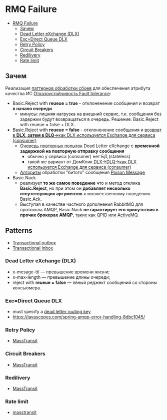 # RMQ Failure

- [RMQ Failure](#rmq-failure)
	- [Зачем](#зачем)
	- [Dead Letter eXchange (DLX)](#dead-letter-exchange-dlx)
	- [Exc=Direct Queue DLX](#excdirect-queue-dlx)
	- [Retry Policy](#retry-policy)
	- [Circuit Breakers](#circuit-breakers)
	- [Redilivery](#redilivery)
	- [Rate limit](#rate-limit)
	
## Зачем

Реализация [паттернов обработки сбоев](../../../../arch/pattern/fault.tolerance/pattern.failure.md) для обеспечения атрибута качества ИС [Отказоустойчивость Fault tolerance](../../../../arch/ability/faulttolerance.md):

- Basic.Reject with __reueue = true__ - отклоненение сообщения и возврат __в начало очереди__
	- минусы: лишняя нагрузка на внешний сервис, т.к. сообщения без задержки будут возвращаться в очередь. Решение: Basic.Reject with reueue = false + DLX.
- Basic.Reject with __reueue = false__ - отклоненение сообщения и [возврат в __DLX, затем в DLQ__->как DLX используется Exchange для сервиса (consumer)](https://habr.com/ru/companies/slurm/articles/714358/)
	- [Очередь повторных попыток](https://habr.com/ru/companies/slurm/articles/714358/) Dead Letter eXchange с __временной задержкой на повторную отправку сообщения__
		- обычно у сервиса (consumer) нет БД (stateless)
		- такой же вариант от ДомКлик [DLX->DLQ->как DLX используется Exchange для сервиса (consumer)](https://habr.com/ru/companies/domclick/articles/500978/)
	- [Алгоритм](https://blog.rnds.pro/019-poison2) обработки "битого" сообщения [Poison Message](https://blog.rnds.pro/018-posion1) 		
- Basic.Nack 
	- реализует __то же самое поведение__ что и метод отклика __Basic.Reject__, но при этом он __добавляет несколько отсутствующих аргументов__ к множественному поведению Basic.Ack.
	- Выступая в качестве частного дополнения RabbitMQ для протокола AMQP, Basic.Nack __не гарантирует его присутствия в прочих брокерах AMQP__, [таких как QPID или ActiveMQ](http://onreader.mdl.ru/RabbitMQInDepth/content/Ch05.html). 

## Patterns

- [Transactional outbox](../../../../arch/pattern/transact.outbox.md)
- [Transactional Inbox](../../../../arch/pattern/transact.inbox.md)

### Dead Letter eXchange (DLX)

- x-mesage-ttl — превышение времени жизни;
- x-max-length — превышение длины очереди;
- reject with __reueue = false__ — явный реджект сообщений со стороны консьюмера.

### Exc=Direct Queue DLX

- must specify a [dead letter routing key](https://stackoverflow.com/questions/21742232/rabbitmq-dead-letter-exchange-never-getting-messages)
- https://javascopes.com/spring-amqp-error-handling-8dbc1045/

### Retry Policy

- [MassTransit](https://masstransit.io/documentation/concepts/exceptions)

### Circuit Breakers

- [MassTransit](https://masstransit.io/documentation/concepts/exceptions)

### Redilivery

- [MassTransit](https://masstransit.io/documentation/concepts/exceptions#redelivery)

### Rate limit

- [masstransit](https://www.gokhan-gokalp.com/en/messaging-yapilarinda-masstransit-ile-error-ve-redeliver-handling/)